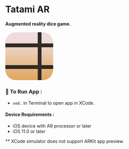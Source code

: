 # Tatami AR

#### Augmented reality dice game.

<img src="Tatami/Assets.xcassets/Tatami_App_Icon.imageset/Tatami_App_Icon.png" alt="Tatami AR App Icon" width="150" height="150"/>

### **🎲 To Run App :** 
- `xed.` in Terminal to open app in XCode.

#### **Device Requirements :**

- iOS device with A9 processor or later
- iOS 11.0 or later

** XCode simulator does not support ARKit app preview.
